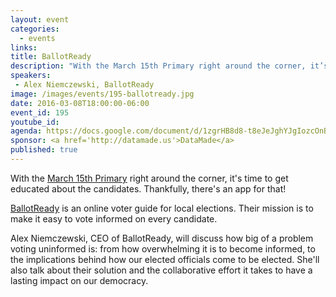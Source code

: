 ```yaml
---
layout: event
categories: 
  - events
links:
title: BallotReady
description: "With the March 15th Primary right around the corner, it’s time to get educated about the candidates. Thankfully, there’s an app for that! BallotReady is an online voter guide for local elections. Their mission is to make it easy to vote informed on every candidate. Alex Niemczewski, CEO of BallotReady, will discuss their app and how big of a problem voting uninformed is."
speakers:
 - Alex Niemczewski, BallotReady
image: /images/events/195-ballotready.jpg
date: 2016-03-08T18:00:00-06:00
event_id: 195
youtube_id: 
agenda: https://docs.google.com/document/d/1zgrHB8d8-t8eJeJghYJgIozcOnBlYtsOdmhB87mXy1k/edit#
sponsor: <a href='http://datamade.us'>DataMade</a>
published: true
---
```


With the [March 15th Primary](http://www.chicagoelections.com/en/home.html) right around the corner, it's time to get educated about the candidates. Thankfully, there's an app for that!

[BallotReady](http://ballotready.org) is an online voter guide for local elections. Their mission is to make it easy to vote informed on every candidate.

Alex Niemczewski, CEO of BallotReady, will discuss how big of a problem voting uninformed is: from how overwhelming it is to become informed, to the implications behind how our elected officials come to be elected. She'll also talk about their solution and the collaborative effort it takes to have a lasting impact on our democracy. 